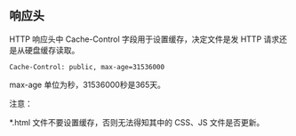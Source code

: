 ## 响应头

HTTP 响应头中 Cache-Control 字段用于设置缓存，决定文件是发 HTTP 请求还是从硬盘缓存读取。

```
Cache-Control: public, max-age=31536000
```

max-age 单位为秒，31536000秒是365天。

注意：

*.html 文件不要设置缓存，否则无法得知其中的 CSS、JS 文件是否更新。